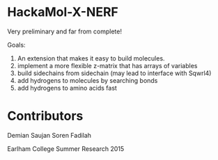 # HackaMol-X-NERF
Very preliminary and far from complete!

Goals:
1. An extension that makes it easy to build molecules.
2. implement a more flexible z-matrix that has arrays of variables
3. build sidechains from sidechain (may lead to interface with Sqwrl4)
4. add hydrogens to molecules by searching bonds 
5. add hydrogens to amino acids fast

Contributors
============

Demian 
Saujan
Soren 
Fadilah 

Earlham College Summer Research 2015 
